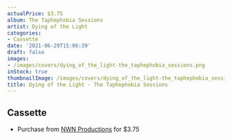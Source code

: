 ```yaml
---
actualPrice: $3.75
album: The Taphephobia Sessions
artist: Dying of the Light
categories:
- Cassette
date: '2021-06-29T15:06:39'
draft: false
images:
- /images/covers/dying_of_the_light-the_taphephobia_sessions.png
inStock: true
thumbnailImage: /images/covers/dying_of_the_light-the_taphephobia_sessions-thumb.png
title: Dying of the Light - The Taphephobia Sessions
---
```


## Cassette
* Purchase from [NWN Productions](http://shop.nwnprod.com/index.php?route=product/product&path=73&product_id=471&sort=pd.name&order=ASC) for $3.75
